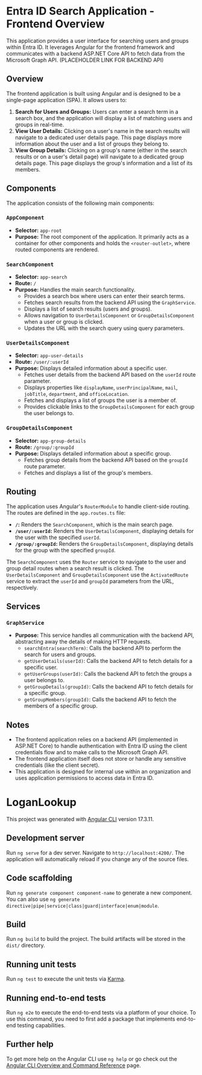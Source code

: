 # Entra ID Search Application - Frontend Overview

This application provides a user interface for searching users and groups within Entra ID. It leverages Angular for the frontend framework and communicates with a backend ASP.NET Core API to fetch data from the Microsoft Graph API. (PLACEHOLDER LINK FOR BACKEND API)

## Overview

The frontend application is built using Angular and is designed to be a single-page application (SPA). It allows users to:

1.  **Search for Users and Groups:** Users can enter a search term in a search box, and the application will display a list of matching users and groups in real-time.
2.  **View User Details:** Clicking on a user's name in the search results will navigate to a dedicated user details page. This page displays more information about the user and a list of groups they belong to.
3.  **View Group Details:** Clicking on a group's name (either in the search results or on a user's detail page) will navigate to a dedicated group details page. This page displays the group's information and a list of its members.

## Components

The application consists of the following main components:

### `AppComponent`

*   **Selector:** `app-root`
*   **Purpose:** The root component of the application. It primarily acts as a container for other components and holds the `<router-outlet>`, where routed components are rendered.

### `SearchComponent`

*   **Selector:** `app-search`
*   **Route:** `/`
*   **Purpose:** Handles the main search functionality.
    *   Provides a search box where users can enter their search terms.
    *   Fetches search results from the backend API using the `GraphService`.
    *   Displays a list of search results (users and groups).
    *   Allows navigation to `UserDetailsComponent` or `GroupDetailsComponent` when a user or group is clicked.
    *   Updates the URL with the search query using query parameters.

### `UserDetailsComponent`

*   **Selector:** `app-user-details`
*   **Route:** `/user/:userId`
*   **Purpose:** Displays detailed information about a specific user.
    *   Fetches user details from the backend API based on the `userId` route parameter.
    *   Displays properties like `displayName`, `userPrincipalName`, `mail`, `jobTitle`, `department`, and `officeLocation`.
    *   Fetches and displays a list of groups the user is a member of.
    *   Provides clickable links to the `GroupDetailsComponent` for each group the user belongs to.

### `GroupDetailsComponent`

*   **Selector:** `app-group-details`
*   **Route:** `/group/:groupId`
*   **Purpose:** Displays detailed information about a specific group.
    *   Fetches group details from the backend API based on the `groupId` route parameter.
    *   Fetches and displays a list of the group's members.

## Routing

The application uses Angular's `RouterModule` to handle client-side routing. The routes are defined in the `app.routes.ts` file:

*   **`/`:** Renders the `SearchComponent`, which is the main search page.
*   **`/user/:userId`:** Renders the `UserDetailsComponent`, displaying details for the user with the specified `userId`.
*   **`/group/:groupId`:** Renders the `GroupDetailsComponent`, displaying details for the group with the specified `groupId`.

The `SearchComponent` uses the `Router` service to navigate to the user and group detail routes when a search result is clicked. The `UserDetailsComponent` and `GroupDetailsComponent` use the `ActivatedRoute` service to extract the `userId` and `groupId` parameters from the URL, respectively.

## Services

### `GraphService`

*   **Purpose:** This service handles all communication with the backend API, abstracting away the details of making HTTP requests.
    *   `searchEntra(searchTerm)`: Calls the backend API to perform the search for users and groups.
    *   `getUserDetails(userId)`: Calls the backend API to fetch details for a specific user.
    *   `getUserGroups(userId)`: Calls the backend API to fetch the groups a user belongs to.
    *   `getGroupDetails(groupId)`: Calls the backend API to fetch details for a specific group.
    *   `getGroupMembers(groupId)`: Calls the backend API to fetch the members of a specific group.

## Notes

*   The frontend application relies on a backend API (implemented in ASP.NET Core) to handle authentication with Entra ID using the client credentials flow and to make calls to the Microsoft Graph API.
*   The frontend application itself does not store or handle any sensitive credentials (like the client secret).
*   This application is designed for internal use within an organization and uses application permissions to access data in Entra ID.

# LoganLookup

This project was generated with [Angular CLI](https://github.com/angular/angular-cli) version 17.3.11.

## Development server

Run `ng serve` for a dev server. Navigate to `http://localhost:4200/`. The application will automatically reload if you change any of the source files.

## Code scaffolding

Run `ng generate component component-name` to generate a new component. You can also use `ng generate directive|pipe|service|class|guard|interface|enum|module`.

## Build

Run `ng build` to build the project. The build artifacts will be stored in the `dist/` directory.

## Running unit tests

Run `ng test` to execute the unit tests via [Karma](https://karma-runner.github.io).

## Running end-to-end tests

Run `ng e2e` to execute the end-to-end tests via a platform of your choice. To use this command, you need to first add a package that implements end-to-end testing capabilities.

## Further help

To get more help on the Angular CLI use `ng help` or go check out the [Angular CLI Overview and Command Reference](https://angular.io/cli) page.
